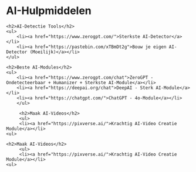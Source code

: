 <html lang="nl">
<head>
    <meta charset="UTF-8">
    <meta name="viewport" content="width=device-width, initial-scale=1.0">
    <title>AI-Hulpmiddelen</title>
</head>
<body>
    <h1>AI-Hulpmiddelen</h1>
    
    <h2>AI-Detectie Tools</h2>
    <ul>
        <li><a href="https://www.zerogpt.com/">Sterkste AI-Detector</a></li>
        <li><a href="https://pastebin.com/xTBmDt2g">Bouw je eigen AI-Detector (Moeilijk)</a></li>
    </ul>
    
    <h2>Beste AI-Modules</h2>
    <ul>
        <li><a href="https://www.zerogpt.com/chat">ZeroGPT - Ondetecteerbaar + Humanizer + Sterkste AI-Module</a></li>
        <li><a href="https://deepai.org/chat">DeepAI - Sterk AI-Module</a></li>
        <li><a href="https://chatgpt.com/">ChatGPT - 4o-Module</a></li>
        </ul>
        
         <h2>Maak AI-Videos</h2>
         <ul>
         <li><a href="https://pixverse.ai/">Krachtig AI-Video Creatie Module</a></li>
    <ul>
    
    <h2>Maak AI-Videos</h2>
         <ul>
         <li><a href="https://pixverse.ai/">Krachtig AI-Video Creatie Module</a></li>
    <ul>
</body>
</html>
